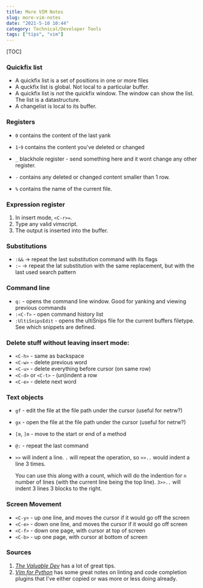 ```yaml
---
title: More VIM Notes
slug: more-vim-notes
date: "2021-5-10 10:44"
category: Technical/Developer Tools
tags: ["tips", "vim"]
---
```


[TOC]

### Quickfix list

- A quickfix list is a set of positions in one or more files
- A quckfix list is global. Not local to a particular buffer.
- A quickfix list is _not_ the quickfix window. The window can show the list. The list is a datastructure.
- A changelist is local to its buffer.

### Registers

- `0` contains the content of the last yank
- `1`-`9` contains the content you've deleted or changed

- `_` blackhole register - send something here and it wont change any other register.
- `-` contains any deleted or changed content smaller than 1 row.
- `%` contains the name of the current file.

### Expression register

1. In insert mode, `<C-r>=`.
2. Type any valid vimscript.
3. The output is inserted into the buffer.

### Substitutions

- `:&&` → repeat the last substitution command with its flags
- `:~` → repeat the lat substitution with the same replacement, but with the last used search pattern

### Command line

- `q:` - opens the command line window. Good for yanking and viewing previous commands
- `:<C-f>` - open command history list
- `:UltiSnipsEdit` - opens the ultiSnips file for the current buffers filetype. See which snippets are defined.

### Delete stuff without leaving insert mode:

- `<C-h>` - same as backspace
- `<C-w>` - delete previous word
- `<C-u>` - delete everything before cursor (on same row)
- `<C-d>` or `<C-t>` - (un)indent a row
- `<C-e>` - delete next word

### Text objects

- `gf` - edit the file at the file path under the cursor (useful for netrw?)
- `gx` - open the file at the file path under the cursor (useful for netrw?)
- `[m`, `]m` - move to the start or end of a method
- `@:` - repeat the last command
- `>>` will indent a line. `.` will repeat the operation, so `>>..` would indent
  a line 3 times.

  You can use this along with a count, which will do the indention for `n` number
  of lines (with the current line being the top line). `3>>..` will indent 3
  lines 3 blocks to the right.

### Screen Movement

- `<C-y>` - up one line, and moves the cursor if it would go off the screen
- `<C-e>` - down one line, and moves the cursor if it would go off screen
- `<C-f>` - down one page, with cursor at top of screen
- `<C-b>` - up one page, with cursor at bottom of screen

### Sources

1. _[The Valuable Dev](https://thevaluable.dev/vim-advanced/)_ has a lot of great tips.
2. _[Vim for Python](https://www.vimfromscratch.com/articles/vim-for-python/)_ has some great notes on linting and code completion plugins that I've either copied or was more or less doing already.

